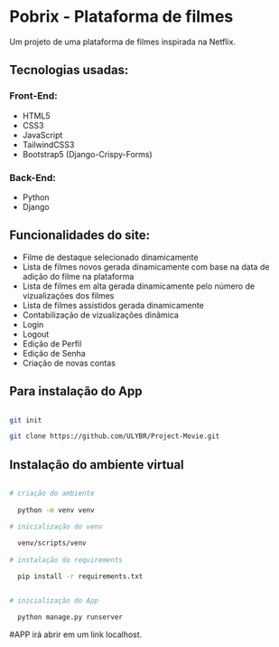 # Pobrix - Plataforma de filmes 
Um projeto de uma plataforma de filmes inspirada na Netflix.
## Tecnologias usadas:
### Front-End:
- HTML5
- CSS3
- JavaScript
- TailwindCSS3
- Bootstrap5 (Django-Crispy-Forms)
### Back-End:
- Python
- Django
## Funcionalidades do site:

- Filme de destaque selecionado dinamicamente
- Lista de filmes novos gerada dinamicamente com base na data de adição do filme na plataforma
- Lista de filmes em alta gerada dinamicamente pelo número de vizualizações dos filmes
- Lista de filmes assistidos gerada dinamicamente
- Contabilização de vizualizações dinâmica
- Login
- Logout
- Edição de Perfil
- Edição de Senha
- Criação de novas contas

## Para instalação do App
```bash 

git init 

git clone https://github.com/ULYBR/Project-Movie.git

```

## Instalação do ambiente virtual

```bash

# criação do ambiente
  
  python -m venv venv

# inicialização do venv
  
  venv/scripts/venv
  
# instalação do requirements

  pip install -r requirements.txt


# inicialização do App

  python manage.py runserver

```

#APP irá abrir em um link localhost.





